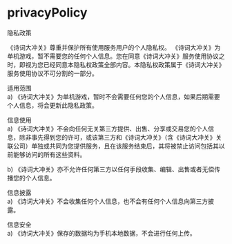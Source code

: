 # privacyPolicy
隐私政策

《诗词大冲关》尊重并保护所有使用服务用户的个人隐私权。 《诗词大冲关》为单机游戏，暂不需要您的任何个人信息。您在同意《诗词大冲关》服务使用协议之时，即视为您已经同意本隐私权政策全部内容。本隐私权政策属于《诗词大冲关》服务使用协议不可分割的一部分。

适用范围  
a) 《诗词大冲关》为单机游戏，暂时不会需要任何您的个人信息，如果后期需要个人信息，将会更新此隐私政策。  

信息使用    
a) 《诗词大冲关》不会向任何无关第三方提供、出售、分享或交易您的个人信息，除非事先得到您的许可，或该第三方和《诗词大冲关》（含《诗词大冲关》关联公司）单独或共同为您提供服务，且在该服务结束后，其将被禁止访问包括其以前能够访问的所有这些资料。

b) 《诗词大冲关》亦不允许任何第三方以任何手段收集、编辑、出售或者无偿传播您的个人信息。  

信息披露  
a) 《诗词大冲关》不会收集任何个人信息，也不会有任何个人信息向第三方披露。  

信息安全  
a) 《诗词大冲关》保存的数据均为手机本地数据，不会进行任何上传。  
